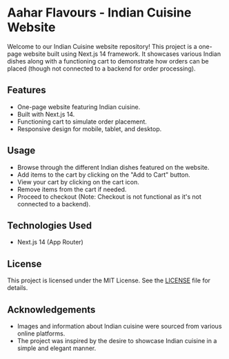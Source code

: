 # Aahar Flavours -  Indian Cuisine Website

Welcome to our Indian Cuisine website repository! This project is a one-page website built using Next.js 14 framework. It showcases various Indian dishes along with a functioning cart to demonstrate how orders can be placed (though not connected to a backend for order processing).

## Features

- One-page website featuring Indian cuisine.
- Built with Next.js 14.
- Functioning cart to simulate order placement.
- Responsive design for mobile, tablet, and desktop.

## Usage

- Browse through the different Indian dishes featured on the website.
- Add items to the cart by clicking on the "Add to Cart" button.
- View your cart by clicking on the cart icon.
- Remove items from the cart if needed.
- Proceed to checkout (Note: Checkout is not functional as it's not connected to a backend).

## Technologies Used

- Next.js 14 (App Router)




## License

This project is licensed under the MIT License. See the [LICENSE](LICENSE) file for details.

## Acknowledgements

- Images and information about Indian cuisine were sourced from various online platforms.
- The project was inspired by the desire to showcase Indian cuisine in a simple and elegant manner.
